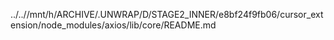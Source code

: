 ../..//mnt/h/ARCHIVE/.UNWRAP/D/STAGE2_INNER/e8bf24f9fb06/cursor_extension/node_modules/axios/lib/core/README.md